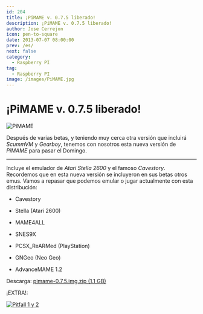 ```yaml
---
id: 204
title: ¡PiMAME v. 0.7.5 liberado!
description: ¡PiMAME v. 0.7.5 liberado!
author: Jose Cerrejon
icon: pen-to-square
date: 2013-07-07 08:00:00
prev: /es/
next: false
category:
  - Raspberry PI
tag:
  - Raspberry PI
image: /images/PiMAME.jpg
---
```


# ¡PiMAME v. 0.7.5 liberado!

![PiMAME](/images/PiMAME.jpg)

Después de varias betas, y teniendo muy cerca otra versión que incluirá *ScummVM* y *Gearboy*, tenemos con nosotros esta nueva versión de *PiMAME* para pasar el Domingo.

- - -
Incluye el emulador de *Atari Stella 2600* y el famoso *Cavestory*. Recordemos que en esta nueva versión se incluyeron en sus betas otros emus. Vamos a repasar que podemos emular o jugar actualmente con esta distribución:

* Cavestory

* Stella (Atari 2600)

* MAME4ALL

* SNES9X

* PCSX_ReARMed (PlayStation)

* GNGeo (Neo Geo)

* AdvanceMAME 1.2

Descarga: [pimame-0.7.5.img.zip (1.1 GB)](http://sourceforge.net/projects/pimame/files/pimame-0.7.5.img.zip/download)

¡EXTRA!:

<a href="/res/pitfall.zip">![Pitfall 1 y 2](/images/2013/07/pitfall.jpg "¡Descarga y juega Pitfall 1 & 2!")</a>